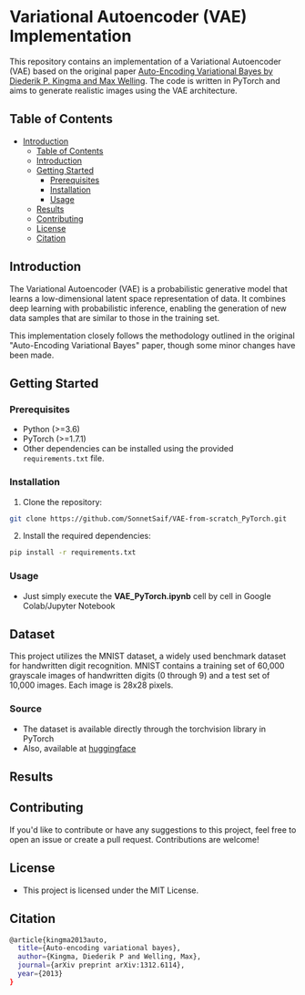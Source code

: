 # Variational Autoencoder (VAE) Implementation

This repository contains an implementation of a Variational Autoencoder (VAE) based on the original paper [Auto-Encoding Variational Bayes by Diederik P. Kingma and Max Welling](https://arxiv.org/abs/1312.6114). The code is written in PyTorch and aims to generate realistic images using the VAE architecture.

## Table of Contents

- [Introduction](#introduction)
  - [Table of Contents](#table-of-contents)
  - [Introduction](#introduction)
  - [Getting Started](#getting-started)
    - [Prerequisites](#prerequisites)
    - [Installation](#installation)
    - [Usage](#usage)
  - [Results](#results)
  - [Contributing](#contributing)
  - [License](#license)
  - [Citation](#citation)

## Introduction

The Variational Autoencoder (VAE) is a probabilistic generative model that learns a low-dimensional latent space representation of data. It combines deep learning with probabilistic inference, enabling the generation of new data samples that are similar to those in the training set.

This implementation closely follows the methodology outlined in the original "Auto-Encoding Variational Bayes" paper, though some minor changes have been made.
<!-- providing a solid foundation for understanding and experimenting with VAEs. -->

## Getting Started

### Prerequisites

- Python (>=3.6)
- PyTorch (>=1.7.1)
- Other dependencies can be installed using the provided `requirements.txt` file.

### Installation

1. Clone the repository:

```bash
git clone https://github.com/SonnetSaif/VAE-from-scratch_PyTorch.git
```

2. Install the required dependencies:

```bash
pip install -r requirements.txt
```

### Usage
- Just simply execute the **VAE_PyTorch.ipynb** cell by cell in Google Colab/Jupyter Notebook


## Dataset

This project utilizes the MNIST dataset, a widely used benchmark dataset for handwritten digit recognition. MNIST contains a training set of 60,000 grayscale images of handwritten digits (0 through 9) and a test set of 10,000 images. Each image is 28x28 pixels.

### Source

- The dataset is available directly through the torchvision library in PyTorch
- Also, available at [huggingface](https://huggingface.co/datasets/mnist)


## Results


## Contributing
If you'd like to contribute or have any suggestions to this project, feel free to open an issue or create a pull request. Contributions are welcome!


## License
- This project is licensed under the MIT License.


## Citation
```bash
@article{kingma2013auto,
  title={Auto-encoding variational bayes},
  author={Kingma, Diederik P and Welling, Max},
  journal={arXiv preprint arXiv:1312.6114},
  year={2013}
}
```
